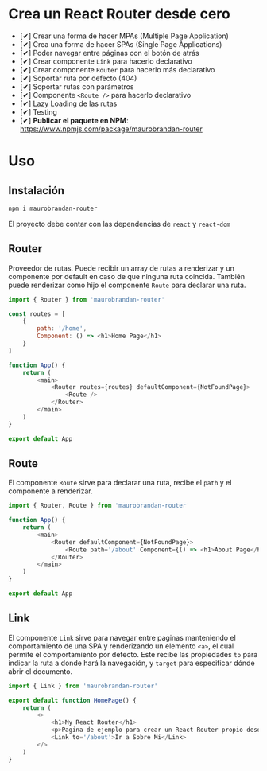 # Crea un React Router desde cero

- [✔] Crear una forma de hacer MPAs (Multiple Page Application)
- [✔] Crea una forma de hacer SPAs (Single Page Applications)
- [✔] Poder navegar entre páginas con el botón de atrás
- [✔] Crear componente `Link` para hacerlo declarativo
- [✔] Crear componente `Router` para hacerlo más declarativo
- [✔] Soportar ruta por defecto (404)
- [✔] Soportar rutas con parámetros
- [✔] Componente `<Route />` para hacerlo declarativo
- [✔] Lazy Loading de las rutas
- [✔] Testing
- [✔] **Publicar el paquete en NPM**: https://www.npmjs.com/package/maurobrandan-router

# Uso

## Instalación

```bash
npm i maurobrandan-router
```

El proyecto debe contar con las dependencias de `react` y `react-dom`

## Router

Proveedor de rutas. Puede recibir un array de rutas a renderizar y un componente por default en caso de que ninguna ruta coincida.
También puede renderizar como hijo el componente `Route` para declarar una ruta.

```js
import { Router } from 'maurobrandan-router'

const routes = [
	{
		path: '/home',
		Component: () => <h1>Home Page</h1>
	}
]

function App() {
	return (
		<main>
			<Router routes={routes} defaultComponent={NotFoundPage}>
				<Route />
			</Router>
		</main>
	)
}

export default App
```

## Route

El componente `Route` sirve para declarar una ruta, recibe el `path` y el componente a renderizar.

```js
import { Router, Route } from 'maurobrandan-router'

function App() {
	return (
		<main>
			<Router defaultComponent={NotFoundPage}>
				<Route path='/about' Component={() => <h1>About Page</h1>} />
			</Router>
		</main>
	)
}

export default App
```

## Link

El componente `Link` sirve para navegar entre paginas manteniendo el comportamiento de una SPA y renderizando un elemento `<a>`, el cual permite el comportamiento por defecto.
Este recibe las propiedades `to` para indicar la ruta a donde hará la navegación, y `target` para especificar dónde abrir el documento.

```js
import { Link } from 'maurobrandan-router'

export default function HomePage() {
	return (
		<>
			<h1>My React Router</h1>
			<p>Pagina de ejemplo para crear un React Router propio desde cero</p>
			<Link to='/about'>Ir a Sobre Mi</Link>
		</>
	)
}
```
